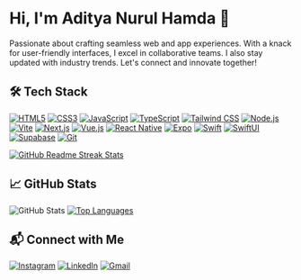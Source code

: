 # Hi, I'm Aditya Nurul Hamda 👋

Passionate about crafting seamless web and app experiences. With a knack for user-friendly interfaces, I excel in collaborative teams. I also stay updated with industry trends. Let's connect and innovate together!

## 🛠️ Tech Stack

[![HTML5](https://img.icons8.com/color/48/000000/html-5--v1.png)](https://developer.mozilla.org/en-US/docs/Web/HTML) [![CSS3](https://img.icons8.com/color/48/000000/css3.png)](https://developer.mozilla.org/en-US/docs/Web/CSS) [![JavaScript](https://img.icons8.com/color/48/000000/javascript--v1.png)](https://www.javascript.com) [![TypeScript](https://img.icons8.com/color/48/000000/typescript.png)](https://www.typescriptlang.org) [![Tailwind CSS](https://img.icons8.com/color/48/000000/tailwindcss.png)](https://tailwindcss.com) [![Node.js](https://img.icons8.com/color/48/000000/nodejs.png)](https://nodejs.org/en) [![Vite](https://img.icons8.com/color/48/000000/vite.png)](https://vitejs.dev/) [![Next.js](https://img.icons8.com/color/48/000000/nextjs.png)](https://nextjs.org) [![Vue.js](https://img.icons8.com/color/48/000000/vue-js.png)](https://vuejs.org/) [![React Native](https://img.icons8.com/color/48/000000/react-native.png)](https://reactnative.dev)  [![Expo](https://img.icons8.com/color/48/000000/expo.png)](https://expo.dev) [![Swift](https://img.icons8.com/color/48/000000/swift.png)](https://www.swift.org) [![SwiftUI](https://img.icons8.com/color/48/000000/swiftui.png)](https://developer.apple.com/xcode/swiftui/) [![Supabase](https://seeklogo.com/images/S/supabase-logo-DCC676FFE2-seeklogo.com.png)](https://supabase.com/) [![Git](https://img.icons8.com/color/48/000000/git.png)](https://git-scm.com)

[![GitHub Readme Streak Stats](https://github-readme-streak-stats.herokuapp.com/?user=adityanrlhmd&title_color=58A6FF&theme=dark&background=0D1117&stroke=58A6FF&ring=58A6FF&fire=58A6FF&currStreakNum=FFFFFF&sideNums=FFFFFF&currStreakLabel=58A6FF&dates=FFFFFF&hide_border=true)](https://github.com/adityanrlhmd)

## 📈 GitHub Stats

![GitHub Stats](https://github-readme-stats.vercel.app/api?username=adityanrlhmd&title_color=58A6FF&show_icons=true&theme=dark&bg_color=0D1117&icon_color=58A6FF&text_color=FFFFFF&hide_border=true) [![Top Languages](https://github-readme-stats.vercel.app/api/top-langs/?username=adityanrlhmd&title_color=58A6FF&layout=compact&theme=dark&bg_color=0D1117&text_color=FFFFFF&hide_border=true)](https://github.com/adityanrlhmd)


## 📬 Connect with Me

[![Instagram](https://img.icons8.com/fluency/48/000000/instagram-new.png)](https://www.instagram.com/adityanrlhmd_/)
[![LinkedIn](https://img.icons8.com/fluency/48/000000/linkedin.png)](https://www.linkedin.com/in/adityanurulhamda/)
[![Gmail](https://img.icons8.com/fluency/48/000000/gmail-new.png)](mailto:adityanurulhamda@example.com)
